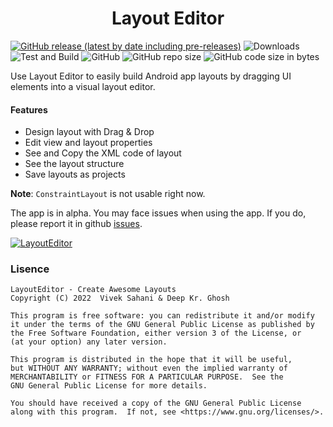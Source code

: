 <h1 align="center"> Layout Editor </h1>

[![GitHub release (latest by date including pre-releases)](https://img.shields.io/github/v/release/itsvks19/LayoutEditor?include_prereleases&label=latest%20release&style=for-the-badge)](https://github.com/itsvks19/LayoutEditor/releases/latest)
![Downloads](https://img.shields.io/github/downloads/itsvks19/LayoutEditor/total?style=for-the-badge)
![Test and Build](https://img.shields.io/github/workflow/status/itsvks19/LayoutEditor/Test%20and%20Build?label=Test%20and%20Build&style=for-the-badge)
![GitHub](https://img.shields.io/github/license/itsvks19/LayoutEditor?color=blue&style=for-the-badge)
![GitHub repo size](https://img.shields.io/github/repo-size/itsvks19/LayoutEditor?style=for-the-badge)
![GitHub code size in bytes](https://img.shields.io/github/languages/code-size/itsvks19/LayoutEditor?style=for-the-badge)

Use Layout Editor to easily build Android app layouts by dragging UI elements into a visual layout editor.

#### Features
- Design layout with Drag & Drop
- Edit view and layout properties
- See and Copy the XML code of layout
- See the layout structure
- Save layouts as projects

**Note**: `ConstraintLayout` is not usable right now.

The app is in alpha.
You may face issues when using the app. If you do, please report it in github [issues](https://github.com/itsvks19/LayoutEditor/issues).

[![LayoutEditor](https://img.shields.io/badge/Layout-Editor-blue?style=for-the-badge)](https://github.com/itsvks19/LayoutEditor/)

### Lisence
```
LayoutEditor - Create Awesome Layouts
Copyright (C) 2022  Vivek Sahani & Deep Kr. Ghosh

This program is free software: you can redistribute it and/or modify
it under the terms of the GNU General Public License as published by
the Free Software Foundation, either version 3 of the License, or
(at your option) any later version.

This program is distributed in the hope that it will be useful,
but WITHOUT ANY WARRANTY; without even the implied warranty of
MERCHANTABILITY or FITNESS FOR A PARTICULAR PURPOSE.  See the
GNU General Public License for more details.

You should have received a copy of the GNU General Public License
along with this program.  If not, see <https://www.gnu.org/licenses/>.
```
